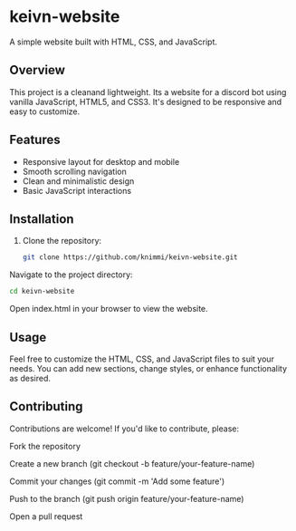 # keivn-website

A simple website built with HTML, CSS, and JavaScript.

## Overview

This project is a cleanand lightweight. Its a website for a discord bot using vanilla JavaScript, HTML5, and CSS3. It's designed to be responsive and easy to customize.

## Features

- Responsive layout for desktop and mobile
- Smooth scrolling navigation
- Clean and minimalistic design
- Basic JavaScript interactions

## Installation

1. Clone the repository:

   ```bash
   git clone https://github.com/knimmi/keivn-website.git
   ```
Navigate to the project directory:

```bash
cd keivn-website
```
Open index.html in your browser to view the website.

## Usage
Feel free to customize the HTML, CSS, and JavaScript files to suit your needs. You can add new sections, change styles, or enhance functionality as desired.

## Contributing
Contributions are welcome! If you'd like to contribute, please:

Fork the repository

Create a new branch (git checkout -b feature/your-feature-name)

Commit your changes (git commit -m 'Add some feature')

Push to the branch (git push origin feature/your-feature-name)

Open a pull request
